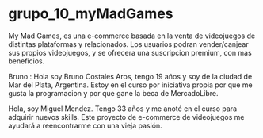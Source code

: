 # grupo_10_myMadGames
My  Mad Games, es una e-commerce basada en la venta de videojuegos de distintas plataformas y relacionados. Los usuarios podran vender/canjear sus propios videojuegos, y se ofrecera una suscripcion premium, con mas beneficios.


Bruno :  Hola soy Bruno Costales Aros, tengo 19 años y soy de la ciudad de Mar del Plata, Argentina. Estoy en el curso por iniciativa propia por que me gusta la programacion y por que gane la beca de MercadoLibre. 














Hola, soy Miguel Mendez. Tengo 33 años y me anoté en el curso para adquirir nuevos skills. Este proyecto de e-commerce de videojuegos me ayudará a reencontrarme con una vieja pasión.